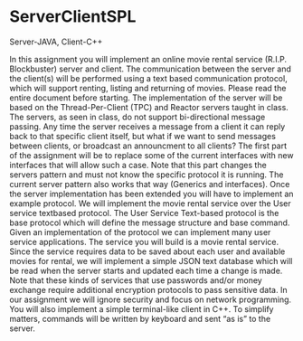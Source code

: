 # ServerClientSPL
Server-JAVA, Client-C++

In this assignment you will implement an online movie rental service (R.I.P. Blockbuster)
server and client. The communication between the server and the client(s) will be
performed using a text based communication protocol, which will support renting, listing
and returning of movies. Please read the entire document before starting.
The implementation of the server will be based on the Thread-Per-Client (TPC) and
Reactor servers taught in class. The servers, as seen in class, do not support bi-directional
message passing. Any time the server receives a message from a client it can reply back
to that specific client itself, but what if we want to send messages between clients, or
broadcast an announcment to all clients? The first part of the assignment will be to
replace some of the current interfaces with new interfaces that will allow such a case.
Note that this part changes the servers pattern and must not know the specific protocol
it is running. The current server pattern also works that way (Generics and interfaces).
Once the server implementation has been extended you will have to implement an
example protocol. We will implement the movie rental service over the User service textbased protocol. The User Service Text-based protocol is the base protocol which will
define the message structure and base command. Given an implementation of the
protocol we can implement many user service applications. The service you will build is a
movie rental service. Since the service requires data to be saved about each user and
available movies for rental, we will implement a simple JSON text database which will be
read when the server starts and updated each time a change is made.
Note that these kinds of services that use passwords and/or money exchange require
additional encryption protocols to pass sensitive data. In our assignment we will ignore
security and focus on network programming.
You will also implement a simple terminal-like client in C++. To simplify matters,
commands will be written by keyboard and sent “as is” to the server.
